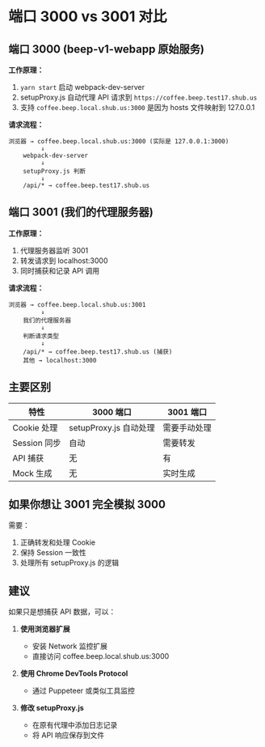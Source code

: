 # 端口 3000 vs 3001 对比

## 端口 3000 (beep-v1-webapp 原始服务)

**工作原理：**
1. `yarn start` 启动 webpack-dev-server
2. setupProxy.js 自动代理 API 请求到 `https://coffee.beep.test17.shub.us`
3. 支持 `coffee.beep.local.shub.us:3000` 是因为 hosts 文件映射到 127.0.0.1

**请求流程：**
```
浏览器 → coffee.beep.local.shub.us:3000 (实际是 127.0.0.1:3000)
         ↓
    webpack-dev-server
         ↓
    setupProxy.js 判断
         ↓
    /api/* → coffee.beep.test17.shub.us
```

## 端口 3001 (我们的代理服务器)

**工作原理：**
1. 代理服务器监听 3001
2. 转发请求到 localhost:3000
3. 同时捕获和记录 API 调用

**请求流程：**
```
浏览器 → coffee.beep.local.shub.us:3001
         ↓
    我们的代理服务器
         ↓
    判断请求类型
         ↓
    /api/* → coffee.beep.test17.shub.us (捕获)
    其他 → localhost:3000
```

## 主要区别

| 特性 | 3000 端口 | 3001 端口 |
|------|-----------|-----------|
| Cookie 处理 | setupProxy.js 自动处理 | 需要手动处理 |
| Session 同步 | 自动 | 需要转发 |
| API 捕获 | 无 | 有 |
| Mock 生成 | 无 | 实时生成 |

## 如果你想让 3001 完全模拟 3000

需要：
1. 正确转发和处理 Cookie
2. 保持 Session 一致性
3. 处理所有 setupProxy.js 的逻辑

## 建议

如果只是想捕获 API 数据，可以：

1. **使用浏览器扩展**
   - 安装 Network 监控扩展
   - 直接访问 coffee.beep.local.shub.us:3000

2. **使用 Chrome DevTools Protocol**
   - 通过 Puppeteer 或类似工具监控

3. **修改 setupProxy.js**
   - 在原有代理中添加日志记录
   - 将 API 响应保存到文件
